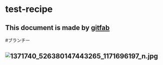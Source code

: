# test-recipe
## 
This document is made by [gitfab](http://gitfab.org)
---
#ブランチー

![1371740_526380147443265_1171696197_n.jpg](https://raw.github.com/classrecipe/test-recipe/branch-test-recipe/gitfab/resources/1371740_526380147443265_1171696197_n.jpg)
---

